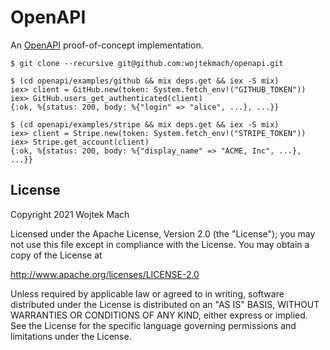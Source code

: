 # OpenAPI

An [OpenAPI](https://www.openapis.org) proof-of-concept implementation.

```
$ git clone --recursive git@github.com:wojtekmach/openapi.git

$ (cd openapi/examples/github && mix deps.get && iex -S mix)
iex> client = GitHub.new(token: System.fetch_env!("GITHUB_TOKEN"))
iex> GitHub.users_get_authenticated(client)
{:ok, %{status: 200, body: %{"login" => "alice", ...}, ...}}

$ (cd openapi/examples/stripe && mix deps.get && iex -S mix)
iex> client = Stripe.new(token: System.fetch_env!("STRIPE_TOKEN"))
iex> Stripe.get_account(client)
{:ok, %{status: 200, body: %{"display_name" => "ACME, Inc", ...}, ...}}
```

## License

Copyright 2021 Wojtek Mach

Licensed under the Apache License, Version 2.0 (the "License");
you may not use this file except in compliance with the License.
You may obtain a copy of the License at

   http://www.apache.org/licenses/LICENSE-2.0

Unless required by applicable law or agreed to in writing, software
distributed under the License is distributed on an "AS IS" BASIS,
WITHOUT WARRANTIES OR CONDITIONS OF ANY KIND, either express or implied.
See the License for the specific language governing permissions and
limitations under the License.
